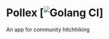 # Pollex [![Golang CI](https://github.com/courselab/pollex/blob/tests-automatization/.github/workflows/ci.yml/badge.svg)]

An app for community hitchhiking
